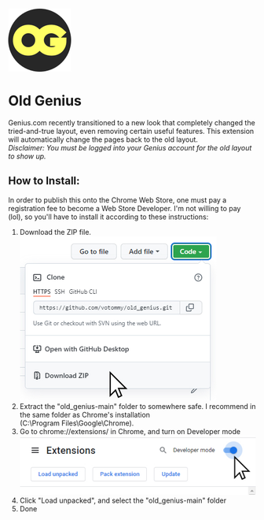 ![Old Genius logo](/images/OGx128.png "OG Logo")

# Old Genius
Genius.com recently transitioned to a new look that completely changed the tried-and-true layout, even removing certain useful features. This extension will automatically change the pages back to the old layout.<br>
*Disclaimer: You must be logged into your Genius account for the old layout to show up.*

## How to Install:
In order to publish this onto the Chrome Web Store, one must pay a registration fee to become a Web Store Developer. I'm not willing to pay (lol), so you'll have to install it according to these instructions:

1. Download the ZIP file.<br>
![Step 1 screenshot](/images/README_Images/1.jpg "Step 1")
2. Extract the "old_genius-main" folder to somewhere safe. I recommend in the same folder as Chrome's installation<br>
  (C:\Program Files\Google\Chrome\).
3. Go to chrome://extensions/ in Chrome, and turn on Developer mode<br>
![Step 3 screenshot](/images/README_Images/3.jpg "Step 3")
4. Click "Load unpacked", and select the "old_genius-main" folder
5. Done
